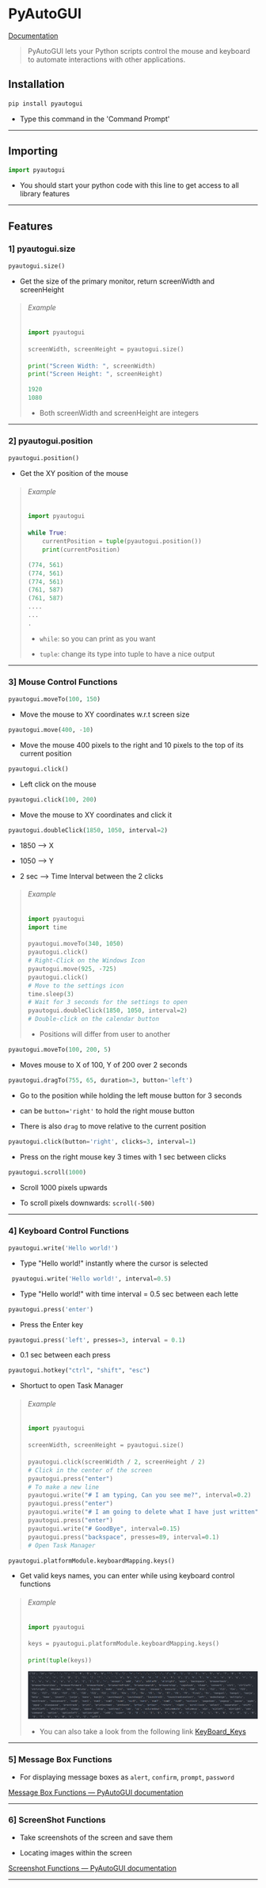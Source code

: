 # PyAutoGUI

   [Documentation](https://pyautogui.readthedocs.io/en/latest/)

> PyAutoGUI lets your Python scripts control the mouse and keyboard to automate interactions with other applications.

## Installation

```cmd
pip install pyautogui
```

- Type this command in the 'Command Prompt'

---

## Importing

```python
import pyautogui
```

- You should start your python code with this line to get access to all library features 

---

## Features

### 1] pyautogui.size

```python
pyautogui.size()
```

- Get the size of the primary monitor, return screenWidth and screenHeight

> ###### Example
> 
> ```python
> import pyautogui
> 
> screenWidth, screenHeight = pyautogui.size()
> 
> print("Screen Width: ", screenWidth)
> print("Screen Height: ", screenHeight)
> ```
> 
> ```python
> 1920
> 1080
> ```
> 
> - Both screenWidth and screenHeight are integers

------

### 2] pyautogui.position

```python
pyautogui.position()
```

- Get the XY position of the mouse

> ###### Example
> 
> ```python
> import pyautogui
> 
> while True:
>     currentPosition = tuple(pyautogui.position())
>     print(currentPosition)
> ```
> 
> ```python
> (774, 561)
> (774, 561)
> (774, 561)
> (761, 587)
> (761, 587)
> ....
> ...
> .
> ```
> 
> - `while`: so you can print as you want
> 
> - `tuple`: change its type into tuple to have a nice output

---

### 3] Mouse Control Functions

```python
pyautogui.moveTo(100, 150)
```

- Move the mouse to XY coordinates w.r.t screen size

```python
pyautogui.move(400, -10)
```

- Move the mouse 400 pixels to the right and 10 pixels to the top of its current position

```python
pyautogui.click()
```

- Left click on the mouse

```python
pyautogui.click(100, 200)
```

- Move the mouse to XY coordinates and click it

```python
pyautogui.doubleClick(1850, 1050, interval=2)
```

- 1850 --> X

- 1050 --> Y

- 2 sec --> Time Interval between the 2 clicks

> ###### Example
> 
> ```python
> import pyautogui
> import time
> 
> pyautogui.moveTo(340, 1050)
> pyautogui.click()
> # Right-Click on the Windows Icon
> pyautogui.move(925, -725)
> pyautogui.click()
> # Move to the settings icon
> time.sleep(3)
> # Wait for 3 seconds for the settings to open
> pyautogui.doubleClick(1850, 1050, interval=2)
> # Double-click on the calendar button
> ```
> 
> - Positions will differ from user to another

```python
pyautogui.moveTo(100, 200, 5)
```

- Moves mouse to X of 100, Y of 200 over 2 seconds

```python
pyautogui.dragTo(755, 65, duration=3, button='left')
```

- Go to the position while holding the left mouse button for 3 seconds

- can be `button='right'` to hold the right mouse button

- There is also `drag` to move relative to the current position

```python
pyautogui.click(button='right', clicks=3, interval=1)
```

- Press on the right mouse key 3 times with 1 sec between clicks

```python
pyautogui.scroll(1000)
```

- Scroll 1000 pixels upwards

- To scroll pixels downwards: `scroll(-500)`

---

### 4] Keyboard Control Functions

```python
pyautogui.write('Hello world!')
```

- Type "Hello world!" instantly where the cursor is selected

```python
 pyautogui.write('Hello world!', interval=0.5)
```

- Type "Hello world!" with time interval = 0.5 sec between each lette

```python
pyautogui.press('enter')
```

- Press the Enter key

```python
pyautogui.press('left', presses=3, interval = 0.1)
```

- 0.1 sec between each press

```python
pyautogui.hotkey("ctrl", "shift", "esc")
```

- Shortuct to open Task Manager

> ###### Example
> 
> ```python
> import pyautogui
> 
> screenWidth, screenHeight = pyautogui.size()
> 
> pyautogui.click(screenWidth / 2, screenHeight / 2)
> # Click in the center of the screen
> pyautogui.press("enter")
> # To make a new line
> pyautogui.write("# I am typing, Can you see me?", interval=0.2)
> pyautogui.press("enter")
> pyautogui.write("# I am going to delete what I have just written", interval=0.1)
> pyautogui.press("enter")
> pyautogui.write("# GoodBye", interval=0.15)
> pyautogui.press("backspace", presses=89, interval=0.1)
> # Open Task Manager
> ```

```python
pyautogui.platformModule.keyboardMapping.keys()
```

- Get valid keys names, you can enter while using keyboard control functions

> ###### Example
> 
> ```python
> import pyautogui
> 
> keys = pyautogui.platformModule.keyboardMapping.keys()
> 
> print(tuple(keys))
> ```
> 
> ![](https://github.com/Mohamed-Walid-24/TV_Control_Lap/blob/main/Pics/Keys.png?raw=true)
> 
> - You can also take a look from the following link [KeyBoard_Keys](https://pyautogui.readthedocs.io/en/latest/keyboard.html#keyboard-keys)

---

### 5] Message Box Functions

- For displaying message boxes as `alert`, `confirm`, `prompt`, `password`

[Message Box Functions &mdash; PyAutoGUI documentation](https://pyautogui.readthedocs.io/en/latest/msgbox.html#message-box-functions)

--- 

### 6] ScreenShot Functions

- Take screenshots of the screen and save them

- Locating images within the screen

[Screenshot Functions &mdash; PyAutoGUI documentation](https://pyautogui.readthedocs.io/en/latest/screenshot.html#screenshot-functions)

---
